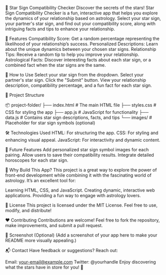 🌌 Star Sign Compatibility Checker
Discover the secrets of the stars! Star Sign Compatibility Checker is a fun, interactive app that helps you explore the dynamics of your relationship based on astrology. Select your star sign, your partner's star sign, and find out your compatibility score, along with intriguing facts and tips to enhance your relationship.

🌟 Features
Compatibility Score: Get a random percentage representing the likelihood of your relationship’s success.
Personalized Descriptions: Learn about the unique dynamics between your chosen star signs.
Relationship Tips: Receive a random tip to help you improve your relationship.
Astrological Facts: Discover interesting facts about each star sign, or a combined fact when the star signs are the same.

🚀 How to Use
Select your star sign from the dropdown.
Select your partner's star sign.
Click the "Submit" button.
View your relationship description, compatibility percentage, and a fun fact for each star sign.

📂 Project Structure

📦 project-folder/
├── index.html          # The main HTML file
├── styles.css          # CSS for styling the app
├── app.js              # JavaScript for functionality
├── data.js             # Contains star sign descriptions, facts, and tips
└── images/             # Placeholder for star sign symbols (optional)

🛠️ Technologies Used
HTML: For structuring the app.
CSS: For styling and enhancing visual appeal.
JavaScript: For interactivity and dynamic content.

🧩 Future Features
Add personalized star sign symbol images for each pairing.
Allow users to save their compatibility results.
Integrate detailed horoscopes for each star sign.

🤔 Why Build This App?
This project is a great way to explore the power of front-end development while combining it with the fascinating world of astrology. It’s an excellent tool for:

Learning HTML, CSS, and JavaScript.
Creating dynamic, interactive web applications.
Providing a fun way to engage with astrology lovers.

📜 License
This project is licensed under the MIT License. Feel free to use, modify, and distribute!

❤️ Contributing
Contributions are welcome! Feel free to fork the repository, make improvements, and submit a pull request.

🌠 Screenshot (Optional)
(Add a screenshot of your app here to make your README more visually appealing.)

📬 Contact
Have feedback or suggestions? Reach out:

Email: your-email@example.com
Twitter: @yourhandle
Enjoy discovering what the stars have in store for you! 🌟

